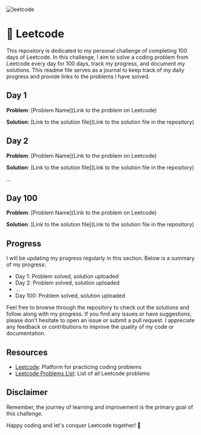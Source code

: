 ![leetcode](https://github.com/ghousetazeem/100DaysOfLeetcode/assets/74200389/7f22fef1-3764-4b76-b7e5-b0b73694faaa)

# 🚀 Leetcode

This repository is dedicated to my personal challenge of completing 100 days of Leetcode. In this challenge, I aim to solve a coding problem from Leetcode every day for 100 days, track my progress, and document my solutions. This readme file serves as a journal to keep track of my daily progress and provide links to the problems I have solved.

## Day 1

**Problem**: [Problem Name](Link to the problem on Leetcode)

**Solution**: [Link to the solution file](Link to the solution file in the repository)

## Day 2

**Problem**: [Problem Name](Link to the problem on Leetcode)

**Solution**: [Link to the solution file](Link to the solution file in the repository)

...

## Day 100

**Problem**: [Problem Name](Link to the problem on Leetcode)

**Solution**: [Link to the solution file](Link to the solution file in the repository)

## Progress

I will be updating my progress regularly in this section. Below is a summary of my progress:

- Day 1: Problem solved, solution uploaded
- Day 2: Problem solved, solution uploaded
- ...
- Day 100: Problem solved, solution uploaded

Feel free to browse through the repository to check out the solutions and follow along with my progress. If you find any issues or have suggestions, please don't hesitate to open an issue or submit a pull request. I appreciate any feedback or contributions to improve the quality of my code or documentation.

## Resources

- [Leetcode](https://leetcode.com/): Platform for practicing coding problems
- [Leetcode Problems List](https://leetcode.com/problemset/all/): List of all Leetcode problems

## Disclaimer

Remember, the journey of learning and improvement is the primary goal of this challenge.

Happy coding and let's conquer Leetcode together! 🚀
